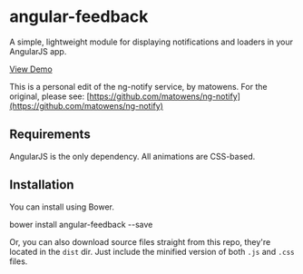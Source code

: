 # angular-feedback

A simple, lightweight module for displaying notifications and loaders in your AngularJS app.

[View Demo](http://andreipfeiffer.github.io/feedback/)

This is a personal edit of the ng-notify service, by matowens.
For the original, please see: [https://github.com/matowens/ng-notify](https://github.com/matowens/ng-notify)

## Requirements

AngularJS is the only dependency.  All animations are CSS-based.

## Installation

You can install using Bower.

  bower install angular-feedback --save

Or, you can also download source files straight from this repo, they're located in the `dist` dir.
Just include the minified version of both `.js` and `.css` files.
